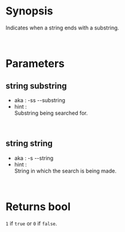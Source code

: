 # Synopsis

Indicates when a string ends with a substring.



&nbsp;

# Parameters

## string substring

- aka       : -ss --substring
- hint      :  
  Substring being searched for.

&nbsp;


## string string

- aka       : -s --string
- hint      :  
  String in which the search is being made.



&nbsp;

# Returns bool

`1` if `true` or `0` if `false`.